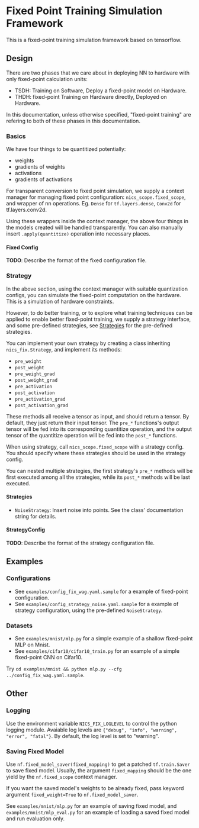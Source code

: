 # Fixed Point Training Simulation Framework

This is a fixed-point training simulation framework based on tensorflow.

Design
------------

There are two phases that we care about in deploying NN to hardware with only fixed-point calculation units:
* TSDH: Training on Software, Deploy a fixed-point model on Hardware.
* THDH: fixed-point Training on Hardware directly, Deployed on Hardware.

In this documentation, unless otherwise specified, "fixed-point training" are refering to both of these phases in this documentation.

### Basics

We have four things to be quantitized potentially:

* weights
* gradients of weights
* activations
* gradients of activations

For transparent conversion to fixed point simulation, we supply a context manager for managing fixed point configuration: `nics_scope.fixed_scope`, and wrapper of nn operations. Eg. `Dense` for `tf.layers.dense`, `Conv2d` for tf.layers.conv2d.

Using these wrappers inside the context manager, the above four things in the models created will be handled transparently. You can also manually insert `.apply(quantitize)` operation into necessary places.

#### Fixed Config

**TODO**: Describe the format of the fixed configuration file.

### Strategy

In the above section, using the context manager with suitable quantization configs, you can simulate the fixed-point computation on the hardware. This is a simulation of hardware constraints.

However, to do better training, or to explore what training techniques can be applied to enable better fixed-point training, we supply a strategy interface, and some pre-defined strategies, see [Strategies](#strategies) for the pre-defined strategies.

You can implement your own strategy by creating a class inheriting `nics_fix.Strategy`, and implement its methods:
* `pre_weight`
* `post_weight`
* `pre_weight_grad`
* `post_weight_grad`
* `pre_activation`
* `post_activation`
* `pre_activation_grad`
* `post_activation_grad`

These methods all receive a tensor as input, and should return a tensor. By default, they just return their input tensor. The `pre_*` functions's output tensor will be fed into its corresponding quantitize operation, and the output tensor of the quantitize operation will be fed into the `post_*` functions.

When using strategy, call `nics_scope.fixed_scope` with a strategy config. You should specify where these strategies should be used in the strategy config.

You can nested multiple strategies, the first strategy's `pre_*` methods will be first executed among all the strategies, while its `post_*` methods will be last executed.

<a name="strategies"></a>
#### Strategies

* `NoiseStrategy`: Insert noise into points. See the class' documentation string for details.

#### StrategyConfig

**TODO**: Describe the format of the strategy configuration file.

Examples
------------

### Configurations

* See `examples/config_fix_wag.yaml.sample` for a example of fixed-point configuration.
* See `examples/config_strategy_noise.yaml.sample` for a example of strategy configuration, using the pre-defined `NoiseStrategy`.

### Datasets

* See `examples/mnist/mlp.py` for a simple example of a shallow fixed-point MLP on Mnist. 
* See `examples/cifar10/cifar10_train.py` for an example of a simple fixed-point CNN on Cifar10.

Try `cd examples/mnist && python mlp.py --cfg ../config_fix_wag.yaml.sample`.

Other
------------

### Logging

Use the environment variable `NICS_FIX_LOGLEVEL` to control the python logging module. Avaiable log levels are `{"debug", "info", "warning", "error", "fatal"}`. By default, the log level is set to "warning".

### Saving Fixed Model

Use `nf.fixed_model_saver(fixed_mapping)` to get a patched `tf.train.Saver` to save fixed model. Usually, the argument `fixed_mapping` should be the one yield by the `nf.fixed_scope` context manager.

If you want the saved model's weights to be already fixed, pass keyword argument `fixed_weight=True` to `nf.fixed_model_saver`.

See `examples/mnist/mlp.py` for an example of saving fixed model, and `examples/mnist/mlp_eval.py` for an example of loading a saved fixed model and run evaluation only.
